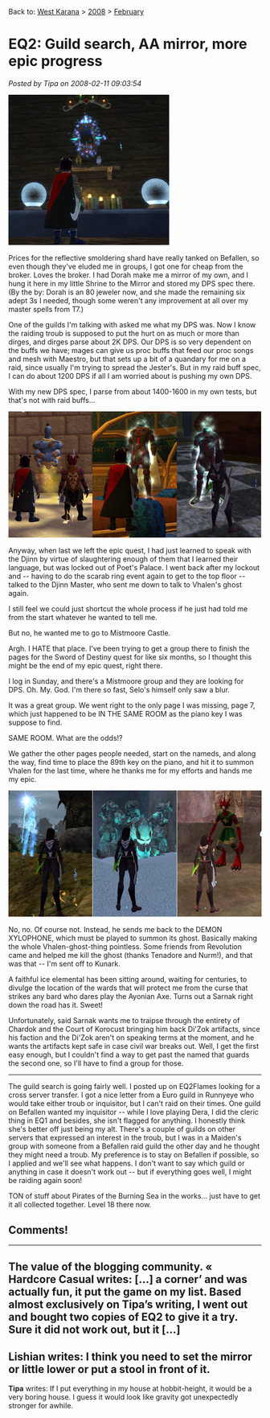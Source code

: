 Back to: [West Karana](/posts/westkarana.md) > [2008](/posts/2008/westkarana.md) > [February](./westkarana.md)
# EQ2: Guild search, AA mirror, more epic progress

*Posted by Tipa on 2008-02-11 09:03:54*

![everquest2-2008-02-10-15-20-34-07.jpg](../../../uploads/2008/02/everquest2-2008-02-10-15-20-34-07.jpg)

Prices for the reflective smoldering shard have really tanked on Befallen, so even though they've eluded me in groups, I got one for cheap from the broker. Loves the broker. I had Dorah make me a mirror of my own, and I hung it here in my little Shrine to the Mirror and stored my DPS spec there. (By the by: Dorah is an 80 jeweler now, and she made the remaining six adept 3s I needed, though some weren't any improvement at all over my master spells from T7.)

One of the guilds I'm talking with asked me what my DPS was. Now I know the raiding troub is supposed to put the hurt on as much or more than dirges, and dirges parse about 2K DPS. Our DPS is so very dependent on the buffs we have; mages can give us proc buffs that feed our proc songs and mesh with Maestro, but that sets up a bit of a quandary for me on a raid, since usually I'm trying to spread the Jester's. But in my raid buff spec, I can do about 1200 DPS if all I am worried about is pushing my own DPS.

With my new DPS spec, I parse from about 1400-1600 in my own tests, but that's not with raid buffs...

![epic2a.jpg](../../../uploads/2008/02/epic2a.jpg)

Anyway, when last we left the epic quest, I had just learned to speak with the Djinn by virtue of slaughtering enough of them that I learned their language, but was locked out of Poet's Palace. I went back after my lockout and -- having to do the scarab ring event again to get to the top floor -- talked to the Djinn Master, who sent me down to talk to Vhalen's ghost again.

I still feel we could just shortcut the whole process if he just had told me from the start whatever he wanted to tell me.

But no, he wanted me to go to Mistmoore Castle.

Argh. I HATE that place. I've been trying to get a group there to finish the pages for the Sword of Destiny quest for like six months, so I thought this might be the end of my epic quest, right there.

I log in Sunday, and there's a Mistmoore group and they are looking for DPS. Oh. My. God. I'm there so fast, Selo's himself only saw a blur. 

It was a great group. We went right to the only page I was missing, page 7, which just happened to be IN THE SAME ROOM as the piano key I was suppose to find.

SAME ROOM. What are the odds!?

We gather the other pages people needed, start on the nameds, and along the way, find time to place the 89th key on the piano, and hit it to summon Vhalen for the last time, where he thanks me for my efforts and hands me my epic.

![eq2epica.jpg](../../../uploads/2008/02/eq2epica.jpg)

No, no. Of course not. Instead, he sends me back to the DEMON XYLOPHONE, which must be played to summon its ghost. Basically making the whole Vhalen-ghost-thing pointless. Some friends from Revolution came and helped me kill the ghost (thanks Tenadore and Nurm!), and that was that -- I'm sent off to Kunark.

A faithful ice elemental has been sitting around, waiting for centuries, to divulge the location of the wards that will protect me from the curse that strikes any bard who dares play the Ayonian Axe. Turns out a Sarnak right down the road has it. Sweet!

Unfortunately, said Sarnak wants me to traipse through the entirety of Chardok and the Court of Korocust bringing him back Di'Zok artifacts, since his faction and the Di'Zok aren't on speaking terms at the moment, and he wants the artifacts kept safe in case civil war breaks out. Well, I get the first easy enough, but I couldn't find a way to get past the named that guards the second one, so I'll have to find a group for those.

---

The guild search is going fairly well. I posted up on EQ2Flames looking for a cross server transfer. I got a nice letter from a Euro guild in Runnyeye who would take either troub or inquisitor, but I can't raid on their times. One guild on Befallen wanted my inquisitor -- while I love playing Dera, I did the cleric thing in EQ1 and besides, she isn't flagged for anything. I honestly think she's better off just being my alt. There's a couple of guilds on other servers that expressed an interest in the troub, but I was in a Maiden's group with someone from a Befallen raid guild the other day and he thought they might need a troub. My preference is to stay on Befallen if possible, so I applied and we'll see what happens. I don't want to say which guild or anything in case it doesn't work out -- but if everything goes well, I might be raiding again soon!

TON of stuff about Pirates of the Burning Sea in the works... just have to get it all collected together. Level 18 there now.

## Comments!
---
**The value of the blogging community. &laquo; Hardcore Casual** writes: [...] a corner’ and was actually fun, it put the game on my list. Based almost exclusively on Tipa’s writing, I went out and bought two copies of EQ2 to give it a try. Sure it did not work out, but it [...]
---
**Lishian** writes: I think you need to set the mirror or little lower or put a stool in front of it.
---
**Tipa** writes: If I put everything in my house at hobbit-height, it would be a very boring house. I guess it would look like gravity got unexpectedly stronger for awhile.
